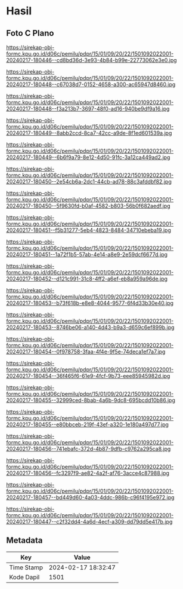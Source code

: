 # Hasil

## Foto C Plano

https://sirekap-obj-formc.kpu.go.id/d06c/pemilu/pdpr/15/01/09/20/22/1501092022001-20240217-180446--cd8bd36d-3e93-4b84-b99e-22773062e3e0.jpg

https://sirekap-obj-formc.kpu.go.id/d06c/pemilu/pdpr/15/01/09/20/22/1501092022001-20240217-180448--c67038d7-0152-4658-a300-ac65947d8460.jpg

https://sirekap-obj-formc.kpu.go.id/d06c/pemilu/pdpr/15/01/09/20/22/1501092022001-20240217-180448--f3a213b7-3697-48f0-ad16-940be9df9a16.jpg

https://sirekap-obj-formc.kpu.go.id/d06c/pemilu/pdpr/15/01/09/20/22/1501092022001-20240217-180449--8abb2ccd-8ca7-42cc-a9de-8f1ed601539a.jpg

https://sirekap-obj-formc.kpu.go.id/d06c/pemilu/pdpr/15/01/09/20/22/1501092022001-20240217-180449--6b6f9a79-8e12-4d50-91fc-3a12ca449ad2.jpg

https://sirekap-obj-formc.kpu.go.id/d06c/pemilu/pdpr/15/01/09/20/22/1501092022001-20240217-180450--2e54cb6a-2dc1-44cb-ad78-88c3afddbf82.jpg

https://sirekap-obj-formc.kpu.go.id/d06c/pemilu/pdpr/15/01/09/20/22/1501092022001-20240217-180450--5f9630fd-b0af-4582-b803-56b0f682aedf.jpg

https://sirekap-obj-formc.kpu.go.id/d06c/pemilu/pdpr/15/01/09/20/22/1501092022001-20240217-180451--f5b31277-5eb4-4823-8484-34710ebeba19.jpg

https://sirekap-obj-formc.kpu.go.id/d06c/pemilu/pdpr/15/01/09/20/22/1501092022001-20240217-180451--1a72f1b5-57ab-4e14-a8e9-2e59dcf6677d.jpg

https://sirekap-obj-formc.kpu.go.id/d06c/pemilu/pdpr/15/01/09/20/22/1501092022001-20240217-180452--d121c991-31c8-4ff2-a6ef-eb8a959a96de.jpg

https://sirekap-obj-formc.kpu.go.id/d06c/pemilu/pdpr/15/01/09/20/22/1501092022001-20240217-180453--b73f618b-e8e8-4044-9577-6f4d33b30e40.jpg

https://sirekap-obj-formc.kpu.go.id/d06c/pemilu/pdpr/15/01/09/20/22/1501092022001-20240217-180453--8746be06-a140-4d43-b9a3-d659c6ef899b.jpg

https://sirekap-obj-formc.kpu.go.id/d06c/pemilu/pdpr/15/01/09/20/22/1501092022001-20240217-180454--0f978758-3faa-4f4e-9f5e-74deca1ef7a7.jpg

https://sirekap-obj-formc.kpu.go.id/d06c/pemilu/pdpr/15/01/09/20/22/1501092022001-20240217-180454--36f465f6-61e9-4fcf-9b73-eee85945982d.jpg

https://sirekap-obj-formc.kpu.go.id/d06c/pemilu/pdpr/15/01/09/20/22/1501092022001-20240217-180455--32999ced-8bab-4a6b-9dc8-695bcdd10b86.jpg

https://sirekap-obj-formc.kpu.go.id/d06c/pemilu/pdpr/15/01/09/20/22/1501092022001-20240217-180455--e80bbceb-219f-43ef-a320-1e180a497d77.jpg

https://sirekap-obj-formc.kpu.go.id/d06c/pemilu/pdpr/15/01/09/20/22/1501092022001-20240217-180456--741ebafc-372d-4b87-9dfb-c9762a295ca8.jpg

https://sirekap-obj-formc.kpu.go.id/d06c/pemilu/pdpr/15/01/09/20/22/1501092022001-20240217-180456--fc3297f9-ae82-4a2f-af76-3acce4c87988.jpg

https://sirekap-obj-formc.kpu.go.id/d06c/pemilu/pdpr/15/01/09/20/22/1501092022001-20240217-180457--bd449d60-4a03-4ddc-986b-c96f4195e972.jpg

https://sirekap-obj-formc.kpu.go.id/d06c/pemilu/pdpr/15/01/09/20/22/1501092022001-20240217-180447--c2f32dd4-4a6d-4ecf-a309-dd79dd5e417b.jpg


## Metadata

| Key        | Value               |
| ---------- | ------------------- |
| Time Stamp | 2024-02-17 18:32:47 |
| Kode Dapil | 1501                |



